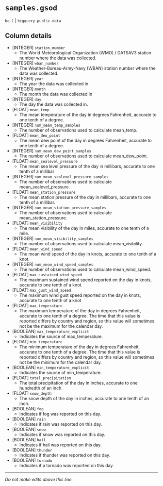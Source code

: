 # `samples.gsod`
`bq-1` | `bigquery-public-data`

## Column details
* [INTEGER]   `station_number`
  - The World Meteorological Organization (WMO) / DATSAV3 station number where the data was collected.
* [INTEGER]   `wban_number`
  - The Weather-Bureau-Army-Navy (WBAN) station number where the data was collected.
* [INTEGER]   `year`
  - The year the data was collected in
* [INTEGER]   `month`
  - The month the data was collected in
* [INTEGER]   `day`
  - The day the data was collected in.
* [FLOAT]     `mean_temp`
  - The mean temperature of the day in degrees Fahrenheit, accurate to one tenth of a degree.
* [INTEGER]   `num_mean_temp_samples`
  - The number of observations used to calculate mean_temp.
* [FLOAT]     `mean_dew_point`
  - The mean dew point of the day in degrees Fahrenheit, accurate to one tenth of a degree.
* [INTEGER]   `num_mean_dew_point_samples`
  - The number of observations used to calculate mean_dew_point.
* [FLOAT]     `mean_sealevel_pressure`
  - The mean sea level pressure of the day in millibars, accurate to one tenth of a millibar
* [INTEGER]   `num_mean_sealevel_pressure_samples`
  - The number of observations used to calculate mean_sealevel_pressure.
* [FLOAT]     `mean_station_pressure`
  - The mean station pressure of the day in millibars, accurate to one tenth of a millibar.
* [INTEGER]   `num_mean_station_pressure_samples`
  - The number of observations used to calculate mean_station_pressure.
* [FLOAT]     `mean_visibility`
  - The mean visibility of the day in miles, accurate to one tenth of a mile.
* [INTEGER]   `num_mean_visibility_samples`
  - The number of observations used to calculate mean_visibility.
* [FLOAT]     `mean_wind_speed`
  - The mean wind speed of the day in knots, accurate to one tenth of a knot.
* [INTEGER]   `num_mean_wind_speed_samples`
  - The number of observations used to calculate mean_wind_speed.
* [FLOAT]     `max_sustained_wind_speed`
  - The maximum sustained wind speed reported on the day in knots, accurate to one tenth of a knot.
* [FLOAT]     `max_gust_wind_speed`
  - The maximum wind gust speed reported on the day in knots, accurate to one tenth of a knot
* [FLOAT]     `max_temperature`
  - The maximum temperature of the day in degrees Fahrenheit, accurate to one tenth of a degree. The time that this value is reported differs by country and region, so this value will sometimes not be the maximum for the calendar day.
* [BOOLEAN]   `max_temperature_explicit`
  - Indicates the source of max_temperature.
* [FLOAT]     `min_temperature`
  - The minimum temperature of the day in degrees Fahrenheit, accurate to one tenth of a degree. The time that this value is reported differs by country and region, so this value will sometimes not be the minimum for the calendar day.
* [BOOLEAN]   `min_temperature_explicit`
  - Indicates the source of min_temperature.
* [FLOAT]     `total_precipitation`
  - The total precipitation of the day in inches, accurate to one hundredth of an inch.
* [FLOAT]     `snow_depth`
  - The snow depth of the day in inches, accurate to one tenth of an inch.
* [BOOLEAN]   `fog`
  - Indicates if fog was reported on this day.
* [BOOLEAN]   `rain`
  - Indicates if rain was reported on this day.
* [BOOLEAN]   `snow`
  - Indicates if snow was reported on this day.
* [BOOLEAN]   `hail`
  - Indicates if hail was reported on this day.
* [BOOLEAN]   `thunder`
  - Indicates if thunder was reported on this day.
* [BOOLEAN]   `tornado`
  - Indicates if a tornado was reported on this day.

-------------------------------------------------------------------------------
*Do not make edits above this line.*
